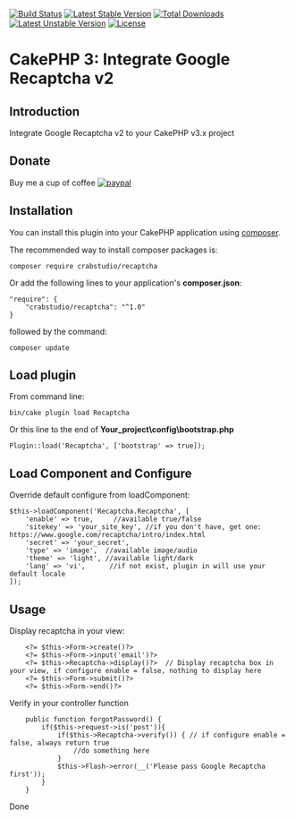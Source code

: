 [![Build Status](https://travis-ci.org/crabstudio/Recaptcha.svg?branch=master)](https://travis-ci.org/crabstudio/Recaptcha) [![Latest Stable Version](https://poser.pugx.org/crabstudio/recaptcha/v/stable)](https://packagist.org/packages/crabstudio/recaptcha) [![Total Downloads](https://poser.pugx.org/crabstudio/recaptcha/downloads)](https://packagist.org/packages/crabstudio/recaptcha) [![Latest Unstable Version](https://poser.pugx.org/crabstudio/recaptcha/v/unstable)](https://packagist.org/packages/crabstudio/recaptcha) [![License](https://poser.pugx.org/crabstudio/recaptcha/license)](https://packagist.org/packages/crabstudio/recaptcha)
# CakePHP 3: Integrate Google Recaptcha v2

## Introduction

Integrate Google Recaptcha v2 to your CakePHP v3.x project

## Donate

Buy me a cup of coffee [![paypal](https://img.shields.io/badge/Donate-PayPal-green.svg)](https://www.paypal.com/cgi-bin/webscr?cmd=_donations&business=anhtuank7c%40hotmail%2ecom&lc=US&item_name=Crabstudio%20CakePHP%203%20%2d%20FlatAdmin%20Skeleton&item_number=crabstudio%2dcakephp%2dskeleton&no_note=0&currency_code=USD&bn=PP%2dDonationsBF%3abtn_donateCC_LG%2egif%3aNonHostedGuest)

## Installation

You can install this plugin into your CakePHP application using [composer](http://getcomposer.org).

The recommended way to install composer packages is:

```
composer require crabstudio/recaptcha
```
Or add the following lines to your application's **composer.json**:

```
"require": {
    "crabstudio/recaptcha": "^1.0"
}
```
followed by the command:

```
composer update
```

## Load plugin

From command line:
```
bin/cake plugin load Recaptcha
```

Or this line to the end of **Your_project\config\bootstrap.php**
```
Plugin::load('Recaptcha', ['bootstrap' => true]);
```

## Load Component and Configure

Override default configure from loadComponent:
```
$this->loadComponent('Recaptcha.Recaptcha', [
    'enable' => true,     //available true/false
    'sitekey' => 'your_site_key', //if you don't have, get one: https://www.google.com/recaptcha/intro/index.html
    'secret' => 'your_secret',
    'type' => 'image',  //available image/audio
    'theme' => 'light', //available light/dark
    'lang' => 'vi',      //if not exist, plugin in will use your default locale
]);
```

## Usage

Display recaptcha in your view:
```
    <?= $this->Form->create()?>
    <?= $this->Form->input('email')?>
    <?= $this->Recaptcha->display()?>  // Display recaptcha box in your view, if configure enable = false, nothing to display here
    <?= $this->Form->submit()?>
    <?= $this->Form->end()?>
```

Verify in your controller function
```
    public function forgotPassword() {
        if($this->request->is('post')){
            if($this->Recaptcha->verify()) { // if configure enable = false, always return true
                //do something here
            }
            $this->Flash->error(__('Please pass Google Recaptcha first'));
        }
    }
```

Done